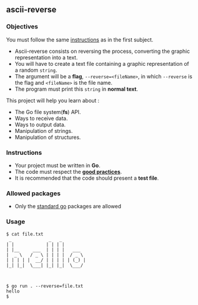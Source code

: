 ## ascii-reverse

### Objectives

You must follow the same [instructions](https://public.01-edu.org/subjects/ascii-art/) as in the first subject.

- Ascii-reverse consists on reversing the process, converting the graphic representation into a text.
- You will have to create a text file containing a graphic representation of a random `string`.
- The argument will be a **flag**, `--reverse=<fileName>`, in which `--reverse` is the flag and `<fileName>` is the file name.
- The program must print this `string` in **normal text**.

This project will help you learn about :

- The Go file system(**fs**) API.
- Ways to receive data.
- Ways to output data.
- Manipulation of strings.
- Manipulation of structures.

### Instructions

- Your project must be written in **Go**.
- The code must respect the [**good practices**](https://public.01-edu.org/subjects/good-practices/).
- It is recommended that the code should present a **test file**.

### Allowed packages

- Only the [standard go](https://golang.org/pkg/) packages are allowed

### Usage

```console
$ cat file.txt
 _              _   _
| |            | | | |
| |__     ___  | | | |   ___
|  _ \   / _ \ | | | |  / _ \
| | | | |  __/ | | | | | (_) |
|_| |_|  \___| |_| |_|  \___/



$ go run . --reverse=file.txt
hello
$
```
